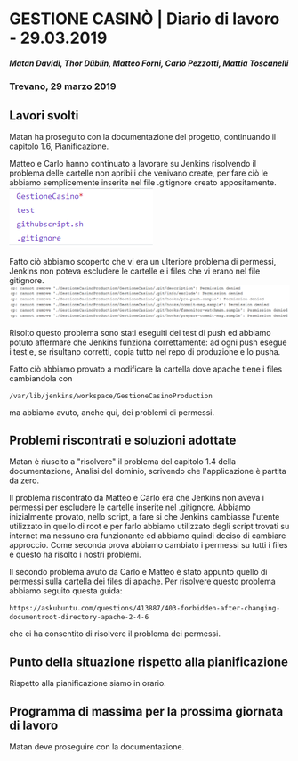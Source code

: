 # GESTIONE CASINÒ | Diario di lavoro - 29.03.2019
##### Matan Davidi, Thor Düblin, Matteo Forni, Carlo Pezzotti, Mattia Toscanelli
### Trevano, 29 marzo 2019

## Lavori svolti
Matan ha proseguito con la documentazione del progetto, continuando il capitolo 1.6, Pianificazione.

Matteo e Carlo hanno continuato a lavorare su Jenkins risolvendo il problema delle cartelle non apribili che venivano create, per fare ciò le abbiamo semplicemente inserite nel file .gitignore creato appositamente.
![.gitignore file](../media/Gitignore.png)

Fatto ciò abbiamo scoperto che vi era un ulteriore problema di permessi, Jenkins non poteva escludere le cartelle e i files che vi erano nel file gitignore.
![Error cp](../media/JenkinsCpError.png)

Risolto questo problema sono stati eseguiti dei test di push ed abbiamo potuto affermare che Jenkins funziona correttamente: ad ogni push esegue i test e, se risultano corretti, copia tutto nel repo di produzione e lo pusha.

Fatto ciò abbiamo provato a modificare la cartella dove apache tiene i files cambiandola con
```
/var/lib/jenkins/workspace/GestioneCasinoProduction
```
ma abbiamo avuto, anche qui, dei problemi di permessi.

##  Problemi riscontrati e soluzioni adottate
Matan è riuscito a "risolvere" il problema del capitolo 1.4 della documentazione, Analisi del dominio, scrivendo che l'applicazione è partita da zero.

Il problema riscontrato da Matteo e Carlo era che Jenkins non aveva i permessi per escludere le cartelle inserite nel .gitignore. Abbiamo inizialmente provato, nello script, a fare si che Jenkins cambiasse l'utente utilizzato in quello di root e per farlo abbiamo utilizzato degli script trovati su internet ma nessuno era funzionante ed abbiamo quindi deciso di cambiare approccio. Come seconda prova abbiamo cambiato i permessi su tutti i files e questo ha risolto i nostri problemi.

Il secondo problema avuto da Carlo e Matteo è stato appunto quello di permessi sulla cartella dei files di apache. Per risolvere questo problema abbiamo seguito questa guida:
```
https://askubuntu.com/questions/413887/403-forbidden-after-changing-documentroot-directory-apache-2-4-6
```
che ci ha consentito di risolvere il problema dei permessi.

##  Punto della situazione rispetto alla pianificazione
Rispetto alla pianificazione siamo in orario.

## Programma di massima per la prossima giornata di lavoro
Matan deve proseguire con la documentazione.
